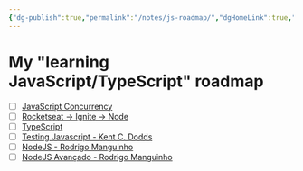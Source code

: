 ```yaml
---
{"dg-publish":true,"permalink":"/notes/js-roadmap/","dgHomeLink":true,"dgPassFrontmatter":false}
---
```


# My "learning JavaScript/TypeScript" roadmap

- [ ] [JavaScript Concurrency](https://www.executeprogram.com/courses/javascript-concurrency)
- [ ] [Rocketseat -> Ignite -> Node](https://app.rocketseat.com.br/ignite/node-js)
- [ ] [TypeScript](https://www.executeprogram.com/courses/typescript)
- [ ] [Testing Javascript - Kent C. Dodds](https://testingjavascript.com/)
- [ ] [NodeJS - Rodrigo Manguinho](https://www.udemy.com/course/tdd-com-mango/)
- [ ] [NodeJS Avançado - Rodrigo Manguinho](https://www.udemy.com/course/nodejs-avancado/)